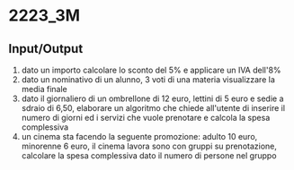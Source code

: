 # 2223_3M

## Input/Output
1. dato un importo calcolare lo sconto del 5% e applicare un IVA dell'8%
2. dato un nominativo di un alunno, 3 voti di una materia visualizzare la media finale
3. dato il giornaliero di un ombrellone di 12 euro, lettini di 5 euro e sedie a sdraio di 6,50, elaborare un algoritmo che chiede all'utente di inserire il numero di giorni ed i servizi che vuole prenotare e calcola la spesa complessiva
4. un cinema sta facendo la seguente promozione: adulto 10 euro, minorenne 6 euro, il cinema lavora sono con gruppi su prenotazione, calcolare la spesa complessiva dato il numero di persone nel gruppo
